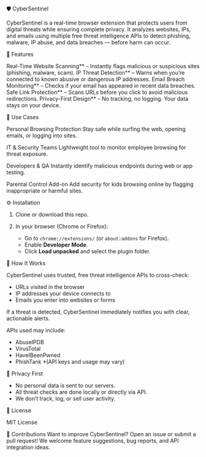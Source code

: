 🛡️ CyberSentinel

CyberSentinel is a real-time browser extension that protects users from digital threats while ensuring complete privacy. It analyzes websites, IPs, and emails using multiple free threat intelligence APIs to detect phishing, malware, IP abuse, and data breaches — before harm can occur.



🚀 Features

Real-Time Website Scanning** – Instantly flags malicious or suspicious sites (phishing, malware, scam).
IP Threat Detection** – Warns when you’re connected to known abusive or dangerous IP addresses.
Email Breach Monitoring** – Checks if your email has appeared in recent data breaches.
Safe Link Protection** – Scans URLs before you click to avoid malicious redirections.
Privacy-First Design** – No tracking, no logging. Your data stays on your device.

🧩 Use Cases

Personal Browsing Protection
  Stay safe while surfing the web, opening emails, or logging into sites.
  
IT & Security Teams
  Lightweight tool to monitor employee browsing for threat exposure.

Developers & QA
  Instantly identify malicious endpoints during web or app testing.

Parental Control Add-on
  Add security for kids browsing online by flagging inappropriate or harmful sites.

 ⚙️ Installation
 
1. Clone or download this repo.
2. In your browser (Chrome or Firefox):

   * Go to `chrome://extensions/` (or `about:addons` for Firefox).
   * Enable **Developer Mode**.
   * Click **Load unpacked** and select the plugin folder.

 🧠 How It Works

CyberSentinel uses trusted, free threat intelligence APIs to cross-check:

* URLs visited in the browser
* IP addresses your device connects to
* Emails you enter into websites or forms

If a threat is detected, CyberSentinel immediately notifies you with clear, actionable alerts.

APIs used may include:

* AbuseIPDB
* VirusTotal
* HaveIBeenPwned
* PhishTank
  *(API keys and usage may vary)

🔐 Privacy First

* No personal data is sent to our servers.
* All threat checks are done locally or directly via API.
* We don’t track, log, or sell user activity.


📜 License

MIT License

 🤝 Contributions
Want to improve CyberSentinel? Open an issue or submit a pull request!
We welcome feature suggestions, bug reports, and API integration ideas.

